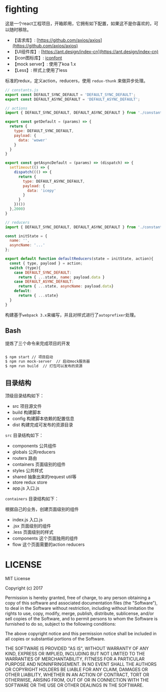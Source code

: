 # fighting

这是一个react工程项目，开箱即用，它拥有如下配置，如果这不是你喜欢的，可以随时移除。

- 【请求库】: [https://github.com/axios/axios](https://github.com/axios/axios)
- 【UI组件库】: [https://ant.design/index-cn](https://ant.design/index-cn)
- 【icon图标库】: [iconfont](http://www.iconfont.cn/collections/index?spm=a313x.7781069.1998910419.4&type=1&page=2)
- 【mock server】: 使用了koa 1.x
- 【Less】: 样式上使用了less

标准的redux，定义action，reducers，使用 `redux-thunk` 来做异步处理。

```JavaScript
// constants.js
export const DEFAULT_SYNC_DEFAULT = 'DEFAULT_SYNC_DEFAULT';
export const DEFAULT_ASYNC_DEFAULT = 'DEFAULT_ASYNC_DEFAULT';

// actions
import { DEFAULT_SYNC_DEFAULT, DEFAULT_ASYNC_DEFAULT } from './constants';

export const getDefault = (params) => {
  return {
    type: DEFAULT_SYNC_DEFAULT,
    payload: {
      data: 'wower'
    }
  }
}

export const getAsyncDefault = (params) => (dispatch) => {
  setTimeout(() => {
    dispatch((() => {
      return {
        type: DEFAULT_ASYNC_DEFAULT,
        payload: {
          data: 'icepy'
        }
      }
    })())
  },2000)
}

// reducers
import { DEFAULT_SYNC_DEFAULT, DEFAULT_ASYNC_DEFAULT } from './constants';

const initState = {
  name: '',
  asyncName: '...'
};

export default function defaultReducers(state = initState, action){
  const { type, payload } = action;
  switch (type){
    case DEFAULT_SYNC_DEFAULT:
      return { ...state, name: payload.data }
    case DEFAULT_ASYNC_DEFAULT:
      return { ...state, asyncName: payload.data}
    default:
      return { ...state}
  }
}
```

构建基于`webpack 3.x`来编写，并且对样式进行了`autoprefixer`处理。

## Bash

提炼了三个命令来完成项目的开发

```bash

$ npm start // 项目启动
$ npm run mock-server  // 启动mock服务器
$ npm run build  // 打包可以发布的资源

```

## 目录结构

顶级目录结构如下：

- src 项目源文件
- build 构建脚本
- config 构建脚本依赖的配置信息
- dist 构建完成可发布的资源目录

`src` 目录结构如下：

- components 公共组件
- globals 公共reducers
- routers 路由
- containers 页面级别的组件
- styles 公共样式
- shared 抽象出来的request util等
- store redux store
- app.js 入口.js

`containers` 目录结构如下：

根据自己的业务，创建页面级别的组件

- index.js 入口.js
- .jsx 页面级别的组件
- .less 页面级别的样式
- components 这个页面独用的组件
- flow 这个页面需要的action reducers

# LICENSE

MIT License

Copyright (c) 2017 

Permission is hereby granted, free of charge, to any person obtaining a copy
of this software and associated documentation files (the "Software"), to deal
in the Software without restriction, including without limitation the rights
to use, copy, modify, merge, publish, distribute, sublicense, and/or sell
copies of the Software, and to permit persons to whom the Software is
furnished to do so, subject to the following conditions:

The above copyright notice and this permission notice shall be included in all
copies or substantial portions of the Software.

THE SOFTWARE IS PROVIDED "AS IS", WITHOUT WARRANTY OF ANY KIND, EXPRESS OR
IMPLIED, INCLUDING BUT NOT LIMITED TO THE WARRANTIES OF MERCHANTABILITY,
FITNESS FOR A PARTICULAR PURPOSE AND NONINFRINGEMENT. IN NO EVENT SHALL THE
AUTHORS OR COPYRIGHT HOLDERS BE LIABLE FOR ANY CLAIM, DAMAGES OR OTHER
LIABILITY, WHETHER IN AN ACTION OF CONTRACT, TORT OR OTHERWISE, ARISING FROM,
OUT OF OR IN CONNECTION WITH THE SOFTWARE OR THE USE OR OTHER DEALINGS IN THE
SOFTWARE.
